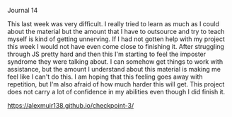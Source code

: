 Journal 14 

This last week was very difficult. I really tried to learn as much as I could about the material but the amount that I have to outsource and try to teach myself is kind of getting unnerving. If I had not gotten help with my project this week I would not have even come close to finishing it. After struggling through JS pretty hard and then this I'm starting to feel the imposter syndrome they were talking about. I can somehow get things to work with assistance, but the amount I understand about this material is making me feel like I can't do this. I am hoping that this feeling goes away with repetition, but I'm also afraid of how much harder this will get. This project does not carry a lot of confidence in my abilities even though I did finish it.

https://alexmuir138.github.io/checkpoint-3/